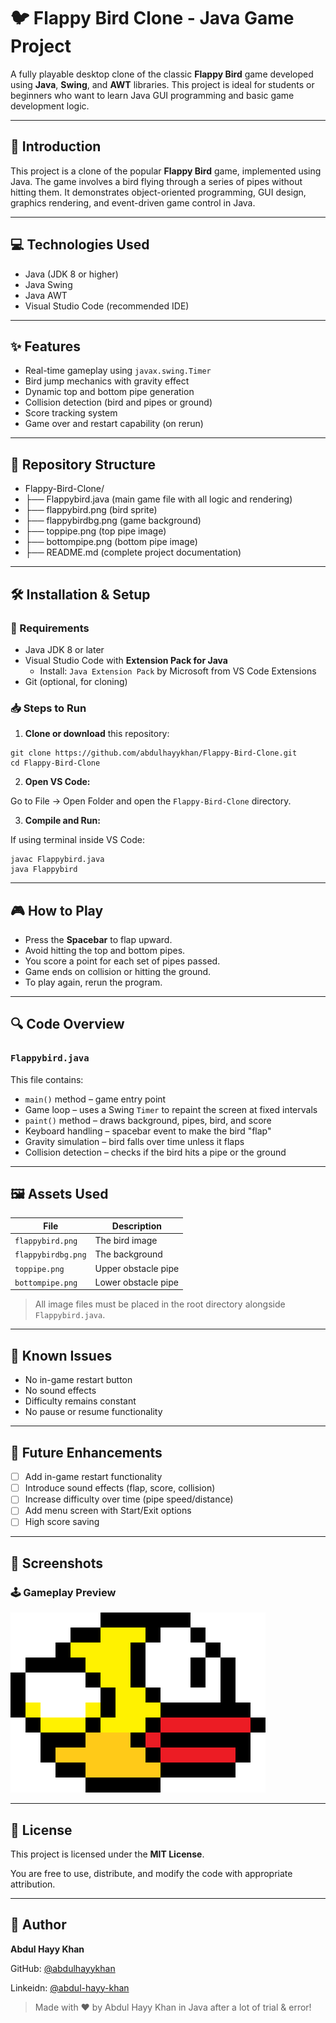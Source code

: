 # 🐦 Flappy Bird Clone - Java Game Project

A fully playable desktop clone of the classic **Flappy Bird** game developed using **Java**, **Swing**, and **AWT** libraries. This project is ideal for students or beginners who want to learn Java GUI programming and basic game development logic.

---

## 📖 Introduction

This project is a clone of the popular **Flappy Bird** game, implemented using Java. The game involves a bird flying through a series of pipes without hitting them. It demonstrates object-oriented programming, GUI design, graphics rendering, and event-driven game control in Java.

---

## 💻 Technologies Used

- Java (JDK 8 or higher)
- Java Swing
- Java AWT
- Visual Studio Code (recommended IDE)

---

## ✨ Features

- Real-time gameplay using `javax.swing.Timer`
- Bird jump mechanics with gravity effect
- Dynamic top and bottom pipe generation
- Collision detection (bird and pipes or ground)
- Score tracking system
- Game over and restart capability (on rerun)

---

## 📁 Repository Structure
- Flappy-Bird-Clone/
- ├── Flappybird.java   (main game file with all logic and rendering)
- ├── flappybird.png    (bird sprite)
- ├── flappybirdbg.png  (game background)
- ├── toppipe.png       (top pipe image)
- ├── bottompipe.png    (bottom pipe image)
- ├── README.md         (complete project documentation)

---

## 🛠 Installation & Setup

### 📌 Requirements

- Java JDK 8 or later
- Visual Studio Code with **Extension Pack for Java**
  - Install: `Java Extension Pack` by Microsoft from VS Code Extensions
- Git (optional, for cloning)

### 📥 Steps to Run

1. **Clone or download** this repository:
```
git clone https://github.com/abdulhayykhan/Flappy-Bird-Clone.git
cd Flappy-Bird-Clone
```

2. **Open VS Code:**
   
Go to File → Open Folder and open the ```Flappy-Bird-Clone``` directory.

3. **Compile and Run:**

If using terminal inside VS Code:
```
javac Flappybird.java
java Flappybird
```

---

## 🎮 How to Play

- Press the **Spacebar** to flap upward.
- Avoid hitting the top and bottom pipes.
- You score a point for each set of pipes passed.
- Game ends on collision or hitting the ground.
- To play again, rerun the program.

---

## 🔍 Code Overview

### `Flappybird.java`

This file contains:

- `main()` method – game entry point
- Game loop – uses a Swing `Timer` to repaint the screen at fixed intervals
- `paint()` method – draws background, pipes, bird, and score
- Keyboard handling – spacebar event to make the bird "flap"
- Gravity simulation – bird falls over time unless it flaps
- Collision detection – checks if the bird hits a pipe or the ground

---

## 🖼 Assets Used

| File               | Description             |
|--------------------|-------------------------|
| `flappybird.png`   | The bird image          |
| `flappybirdbg.png` | The background          |
| `toppipe.png`      | Upper obstacle pipe     |
| `bottompipe.png`   | Lower obstacle pipe     |

> All image files must be placed in the root directory alongside `Flappybird.java`.

---

## 🐞 Known Issues

- No in-game restart button
- No sound effects
- Difficulty remains constant
- No pause or resume functionality

---

## 🚀 Future Enhancements

- [ ] Add in-game restart functionality
- [ ] Introduce sound effects (flap, score, collision)
- [ ] Increase difficulty over time (pipe speed/distance)
- [ ] Add menu screen with Start/Exit options
- [ ] High score saving

---

## 📸 Screenshots

### 🕹 Gameplay Preview

![Gameplay Screenshot](flappybird.png)

---

## 📄 License

This project is licensed under the **MIT License**.

You are free to use, distribute, and modify the code with appropriate attribution.

---

## 👤 Author

**Abdul Hayy Khan**  

GitHub: [@abdulhayykhan](https://github.com/abdulhayykhan)

Linkeidn: [@abdul-hayy-khan](https://linkedin.com/in/abdul-hayy-khan)


> Made with ❤️ by Abdul Hayy Khan in Java after a lot of trial & error!
